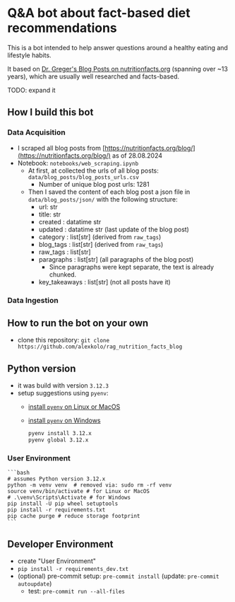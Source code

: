 # Q&A bot about fact-based diet recommendations

This is a bot intended to help answer questions around a healthy eating and lifestyle habits.

It based on [Dr. Greger's Blog Posts on nutritionfacts.org](https://nutritionfacts.org/blog/) (spanning over ~13 years), which are usually well researched and facts-based.

TODO: expand it

## How I build this bot

### Data Acquisition

- I scraped all blog posts from [https://nutritionfacts.org/blog/](https://nutritionfacts.org/blog/) as of 28.08.2024
- Notebook: `notebooks/web_scraping.ipynb`
  - At first, at collected the urls of all blog posts: `data/blog_posts/blog_posts_urls.csv`
    - Number of unique blog post urls: 1281
  - Then I saved the content of each blog post a json file in `data/blog_posts/json/` with the following structure:
    - url: str
    - title: str
    - created : datatime str
    - updated : datatime str (last update of the blog post)
    - category : list[str] (derived from `raw_tags`)
    - blog_tags : list[str] (derived from `raw_tags`)
    - raw_tags : list[str]
    - paragraphs : list[str] (all paragraphs of the blog post)
      - Since paragraphs were kept separate, the text is already chunked.
    - key_takeaways : list[str] (not all posts have it)

### Data Ingestion

## How to run the bot on your own

- clone this repository: `git clone https://github.com/alexkolo/rag_nutrition_facts_blog`

## Python version

- it was build with version `3.12.3`
- setup suggestions using `pyenv`:
  - [install `pyenv` on Linux or MacOS](https://github.com/pyenv/pyenv)
  - [install `pyenv` on Windows](https://github.com/pyenv-win/pyenv-win)

    ```bash
    pyenv install 3.12.x
    pyenv global 3.12.x
    ```

### User Environment

    ```bash
    # assumes Python version 3.12.x
    python -m venv venv  # removed via: sudo rm -rf venv
    source venv/bin/activate # for Linux or MacOS
    # .\venv\Scripts\Activate # for Windows
    pip install -U pip wheel setuptools
    pip install -r requirements.txt
    pip cache purge # reduce storage footprint
    ```

## Developer Environment

- create "User Environment"
- `pip install -r requirements_dev.txt`
- (optional) pre-commit setup: `pre-commit install` (update: `pre-commit autoupdate`)
  - test: `pre-commit run --all-files`
